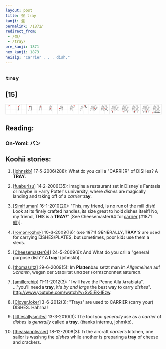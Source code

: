 ```yaml
---
layout: post
title: 盤 tray
kanji: 盤
permalink: /1872/
redirect_from:
 - /盤/
 - /tray/
pre_kanji: 1871
nex_kanji: 1873
heisig: "Carrier . . . dish."
---
```


## `tray`

## [15]

<div class="stroke"><img src="../images/E79BA4.png" /></div>

## Reading:

### On-Yomi: バン

## Koohii stories:

1) [<a href="http://kanji.koohii.com/profile/johnskb">johnskb</a>] 17-5-2006(288): What do you call a &quot;CARRIER&quot; of DISHes? A<strong> TRAY</strong>. 

2) [<a href="http://kanji.koohii.com/profile/fuaburisu">fuaburisu</a>] 14-2-2006(35): Imagine a restaurant set in Disney&#039;s Fantasia or maybe in Harry Potter&#039;s university, where <em>dishes</em> are magically landing and taking off of a <em>carrier</em><strong> tray</strong>. 

3) [<a href="http://kanji.koohii.com/profile/SimHuman">SimHuman</a>] 16-1-2010(20): &quot;This, my friend, is no run of the mill dish! Look at its finely crafted handles, its size great to hold dishes itself! No, my friend, THIS is a<strong> TRAY</strong>!&quot; [See Cheesemaster64 for <a href="../1871">carrier</a> <span class="index">(#1871 <a href="http://jisho.org/kanji/details/般">般</a>)</span>]. 

4) [<a href="http://kanji.koohii.com/profile/romanrozhok">romanrozhok</a>] 10-3-2008(16): (see 1871) GENERALLY,<strong> TRAY</strong>&#039;S are used for carrying DISHES/PLATES, but sometimes, poor kids use them a sleds. 

5) [<a href="http://kanji.koohii.com/profile/Cheesemaster64">Cheesemaster64</a>] 24-5-2009(6): And What do you call a &quot;general purpose dish&quot;? A<strong> tray</strong>! (johnskb). 

6) [<a href="http://kanji.koohii.com/profile/thomasritz">thomasritz</a>] 29-6-2009(5): Im <strong>Platten</strong>bau setzt man im <em>Allgemeinen</em> auf <em>Schalen</em>, wegen der Stabilität und der Formschönheit natürlich. 

7) [<a href="http://kanji.koohii.com/profile/amillerchip">amillerchip</a>] 11-11-2012(3): &quot;I will have the Penne Alla Arrabiata&quot;. ...&quot;you&#039;ll need a<strong> tray</strong>, it&#039;s <em>by and large</em> the best way to carry <em>dishes</em>&quot;. <a href="http://www.youtube.com/watch?v=Sv5iEK-IEzw">http://www.youtube.com/watch?v=Sv5iEK-IEzw</a>. 

8) [<a href="http://kanji.koohii.com/profile/CloverJoker">CloverJoker</a>] 3-6-2012(3): &quot;Trays&quot; are used to CARRIER (carry your) DISHES. Hahaha! 

9) [<a href="http://kanji.koohii.com/profile/littlesallysmiles">littlesallysmiles</a>] 13-3-2010(3): The tool you <em>generally</em> use as a <em>carrier</em> of <em>dishes</em> is <em>generally</em> called a<strong> tray</strong>. (thanks intermu, johnskb). 

10) [<a href="http://kanji.koohii.com/profile/theasianpleaser">theasianpleaser</a>] 18-12-2008(3): In the aircraft <em>carrier&#039;s</em> kitchen, one sailor is washing the <em>dishes</em> while another is preparing a<strong> tray</strong> of cheese and crackers. 

